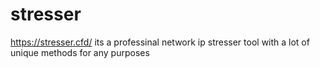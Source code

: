 # stresser
https://stresser.cfd/ its a professinal network ip stresser tool with a lot of unique methods for any purposes
